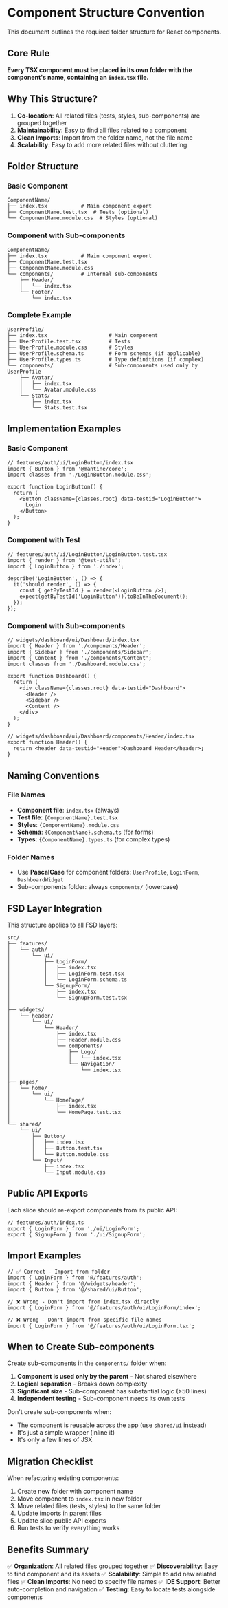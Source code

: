 # Component Structure Convention

This document outlines the required folder structure for React components.

## Core Rule

**Every TSX component must be placed in its own folder with the component's name, containing an `index.tsx` file.**

## Why This Structure?

1. **Co-location**: All related files (tests, styles, sub-components) are grouped together
2. **Maintainability**: Easy to find all files related to a component
3. **Clean Imports**: Import from the folder name, not the file name
4. **Scalability**: Easy to add more related files without cluttering

## Folder Structure

### Basic Component

```
ComponentName/
├── index.tsx           # Main component export
├── ComponentName.test.tsx  # Tests (optional)
└── ComponentName.module.css  # Styles (optional)
```

### Component with Sub-components

```
ComponentName/
├── index.tsx           # Main component export
├── ComponentName.test.tsx
├── ComponentName.module.css
└── components/         # Internal sub-components
    ├── Header/
    │   └── index.tsx
    └── Footer/
        └── index.tsx
```

### Complete Example

```
UserProfile/
├── index.tsx                    # Main component
├── UserProfile.test.tsx         # Tests
├── UserProfile.module.css       # Styles
├── UserProfile.schema.ts        # Form schemas (if applicable)
├── UserProfile.types.ts         # Type definitions (if complex)
└── components/                  # Sub-components used only by UserProfile
    ├── Avatar/
    │   ├── index.tsx
    │   └── Avatar.module.css
    └── Stats/
        ├── index.tsx
        └── Stats.test.tsx
```

## Implementation Examples

### Basic Component

```tsx
// features/auth/ui/LoginButton/index.tsx
import { Button } from '@mantine/core';
import classes from './LoginButton.module.css';

export function LoginButton() {
  return (
    <Button className={classes.root} data-testid="LoginButton">
      Login
    </Button>
  );
}
```

### Component with Test

```tsx
// features/auth/ui/LoginButton/LoginButton.test.tsx
import { render } from '@test-utils';
import { LoginButton } from './index';

describe('LoginButton', () => {
  it('should render', () => {
    const { getByTestId } = render(<LoginButton />);
    expect(getByTestId('LoginButton')).toBeInTheDocument();
  });
});
```

### Component with Sub-components

```tsx
// widgets/dashboard/ui/Dashboard/index.tsx
import { Header } from './components/Header';
import { Sidebar } from './components/Sidebar';
import { Content } from './components/Content';
import classes from './Dashboard.module.css';

export function Dashboard() {
  return (
    <div className={classes.root} data-testid="Dashboard">
      <Header />
      <Sidebar />
      <Content />
    </div>
  );
}
```

```tsx
// widgets/dashboard/ui/Dashboard/components/Header/index.tsx
export function Header() {
  return <header data-testid="Header">Dashboard Header</header>;
}
```

## Naming Conventions

### File Names

- **Component file**: `index.tsx` (always)
- **Test file**: `{ComponentName}.test.tsx`
- **Styles**: `{ComponentName}.module.css`
- **Schema**: `{ComponentName}.schema.ts` (for forms)
- **Types**: `{ComponentName}.types.ts` (for complex types)

### Folder Names

- Use **PascalCase** for component folders: `UserProfile`, `LoginForm`, `DashboardWidget`
- Sub-components folder: always `components/` (lowercase)

## FSD Layer Integration

This structure applies to all FSD layers:

```
src/
├── features/
│   └── auth/
│       └── ui/
│           ├── LoginForm/
│           │   ├── index.tsx
│           │   ├── LoginForm.test.tsx
│           │   └── LoginForm.schema.ts
│           └── SignupForm/
│               ├── index.tsx
│               └── SignupForm.test.tsx
│
├── widgets/
│   └── header/
│       └── ui/
│           └── Header/
│               ├── index.tsx
│               ├── Header.module.css
│               └── components/
│                   ├── Logo/
│                   │   └── index.tsx
│                   └── Navigation/
│                       └── index.tsx
│
├── pages/
│   └── home/
│       └── ui/
│           └── HomePage/
│               ├── index.tsx
│               └── HomePage.test.tsx
│
└── shared/
    └── ui/
        ├── Button/
        │   ├── index.tsx
        │   ├── Button.test.tsx
        │   └── Button.module.css
        └── Input/
            ├── index.tsx
            └── Input.module.css
```

## Public API Exports

Each slice should re-export components from its public API:

```tsx
// features/auth/index.ts
export { LoginForm } from './ui/LoginForm';
export { SignupForm } from './ui/SignupForm';
```

## Import Examples

```tsx
// ✅ Correct - Import from folder
import { LoginForm } from '@/features/auth';
import { Header } from '@/widgets/header';
import { Button } from '@/shared/ui/Button';

// ❌ Wrong - Don't import from index.tsx directly
import { LoginForm } from '@/features/auth/ui/LoginForm/index';

// ❌ Wrong - Don't import from specific file names
import { LoginForm } from '@/features/auth/ui/LoginForm.tsx';
```

## When to Create Sub-components

Create sub-components in the `components/` folder when:

1. **Component is used only by the parent** - Not shared elsewhere
2. **Logical separation** - Breaks down complexity
3. **Significant size** - Sub-component has substantial logic (>50 lines)
4. **Independent testing** - Sub-component needs its own tests

Don't create sub-components when:
- The component is reusable across the app (use `shared/ui` instead)
- It's just a simple wrapper (inline it)
- It's only a few lines of JSX

## Migration Checklist

When refactoring existing components:

1. Create new folder with component name
2. Move component to `index.tsx` in new folder
3. Move related files (tests, styles) to the same folder
4. Update imports in parent files
5. Update slice public API exports
6. Run tests to verify everything works

## Benefits Summary

✅ **Organization**: All related files grouped together
✅ **Discoverability**: Easy to find component and its assets
✅ **Scalability**: Simple to add new related files
✅ **Clean Imports**: No need to specify file names
✅ **IDE Support**: Better auto-completion and navigation
✅ **Testing**: Easy to locate tests alongside components
